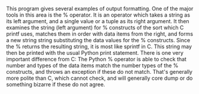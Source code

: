 This program gives several examples of output formatting. One of the major tools in this area is the % operator. It is an operator which takes a string as its left argument, and a single value or a tuple as its right argument. It then examines the string (left argument) for % constructs of the sort which C printf uses, matches them in order with data items from the right, and forms a new string string substituting the data values for the % constructs.
Since the % returns the resulting string, it is most like sprintf in C. This string may then be printed with the usual Python print statement. There is one very important difference from C: The Python % operator is able to check that number and types of the data items match the number types of the % constructs, and throws an exception if these do not match. That's generally more polite than C, which cannot check, and will generally core dump or do something bizarre if these do not agree.
